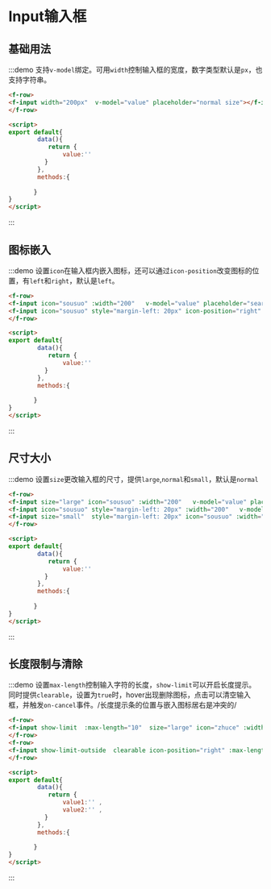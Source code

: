 # Input输入框 


## 基础用法
:::demo 支持`v-model`绑定。可用`width`控制输入框的宽度，数字类型默认是`px`，也支持字符串。
```html
<f-row>
<f-input width="200px"  v-model="value" placeholder="normal size"></f-input>
</f-row>

<script>
export default{
        data(){
           return {
               value:''           
          }
        },
        methods:{
       
       }
}
</script>
```
:::


## 图标嵌入
:::demo 设置`icon`在输入框内嵌入图标，还可以通过`icon-position`改变图标的位置，有`left`和`right`，默认是`left`。
```html
<f-row>
<f-input icon="sousuo" :width="200"   v-model="value" placeholder="search something...."></f-input>
<f-input icon="sousuo" style="margin-left: 20px" icon-position="right" :width="200"   v-model="value" placeholder="search something...."></f-input>
</f-row>

<script>
export default{
        data(){
           return {
               value:''           
          }
        },
        methods:{
       
       }
}
</script>
```
:::


## 尺寸大小
:::demo 设置`size`更改输入框的尺寸，提供`large`,`normal`和`small`，默认是`normal`
```html
<f-row>
<f-input size="large" icon="sousuo" :width="200"   v-model="value" placeholder="search something...."></f-input>
<f-input icon="sousuo" style="margin-left: 20px" :width="200"   v-model="value" placeholder="search something...."></f-input>
<f-input size="small"  style="margin-left: 20px" icon="sousuo" :width="200"   v-model="value" placeholder="search something...."></f-input>
</f-row>

<script>
export default{
        data(){
           return {
               value:''           
          }
        },
        methods:{
       
       }
}
</script>
```
:::

## 长度限制与清除
:::demo 设置`max-length`控制输入字符的长度，`show-limit`可以开启长度提示。同时提供`clearable`，设置为`true`时，hover出现删除图标，点击可以清空输入框，并触发`on-cancel`事件。/长度提示条的位置与嵌入图标居右是冲突的/
```html
<f-row>
<f-input show-limit  :max-length="10"  size="large" icon="zhuce" :width="300"   v-model="value1" placeholder="用户名不得超过10个字"></f-input>
</f-row>
<f-row>
<f-input show-limit-outside  clearable icon-position="right" :max-length="10"  size="large" icon="zhuce" :width="300"   v-model="value2" placeholder="用户名不得超过10个字"></f-input>
</f-row>

<script>
export default{
        data(){
           return {
               value1:'' ,          
               value2:'' ,          
          }
        },
        methods:{
       
       }
}
</script>
```
:::